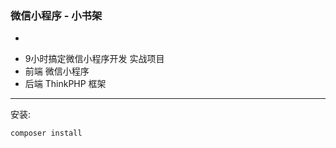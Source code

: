 ### 微信小程序 - 小书架
-
* 9小时搞定微信小程序开发 实战项目 
* 前端 微信小程序
* 后端 ThinkPHP 框架


---
安装:
```
composer install
```
